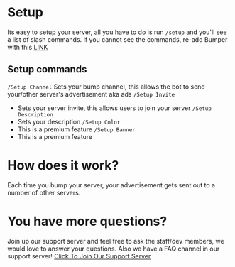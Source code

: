 # Setup
Its easy to setup your server, all you have to do is run `/setup` and you'll see a list of slash commands. If you cannot see the commands, re-add Bumper with this [LINK](https://discord.com/oauth2/authorize?client_id=908043115649187880&scope=bot%20applications.commands&permissions=137439308944&redirect_uri=https%3A%2F%2Fdiscord.gg%2FZYKtHS6anN&response_type=code)
## Setup commands
`/Setup Channel`
 <lu> 
    Sets your bump channel, this allows the bot to send your/other server's advertisement aka ads
</lu> 
 `/Setup Invite`
 -  Sets your server invite, this allows users to join your server
`/Setup Description`
 - Sets your description
`/Setup Color`
  - This is a premium feature
`/Setup Banner`
 - This is a premium feature
# How does it work?
Each time you bump your server, your advertisement gets sent out to a number of other servers.
# You have more questions?
Join up our support server and feel free to ask the staff/dev members, we would love to answer your questions. Also we have a FAQ channel in our support server!
[Click To Join Our Support Server](https://discord.gg/ZYKtHS6anN)
